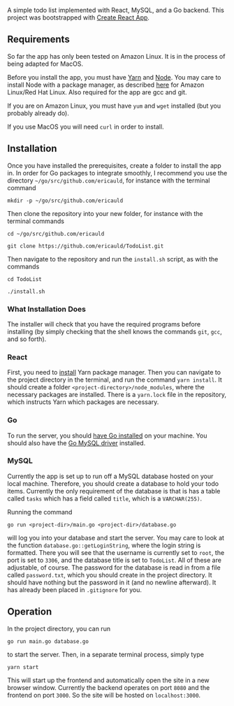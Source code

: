 
A simple todo list implemented with React, MySQL, and a Go backend. This project was bootstrapped with [Create React App](https://github.com/facebook/create-react-app).

## Requirements
So far the app has only been tested on Amazon Linux. It is in the process of being adapted for MacOS.

Before you install the app, you must have [Yarn](https://classic.yarnpkg.com/en/docs/install) and [Node](https://nodejs.org/en/download/package-manager). You may care to install Node with a package manager, as described [here](https://classic.yarnpkg.com/en/docs/install/#centos-stable) for Amazon Linux/Red Hat Linux. Also required for the app are gcc and git. 

If you are on Amazon Linux, you must have `yum` and `wget` installed (but you probably already do).

If you use MacOS you will need `curl` in order to install. 

## Installation

Once you have installed the prerequisites, create a folder to install the app in. In order for Go packages to integrate smoothly, I recommend you use the directory `~/go/src/github.com/ericauld`, for instance with the terminal command

`mkdir -p ~/go/src/github.com/ericauld`

Then clone the repository into your new folder, for instance with the terminal commands

`cd ~/go/src/github.com/ericauld`

`git clone https://github.com/ericauld/TodoList.git`

Then navigate to the repository and run the `install.sh` script, as with the commands

`cd TodoList`

`./install.sh`

### What Installation Does

The installer will check that you have the required programs before installing (by simply checking that the shell knows the commands `git`, `gcc`, and so forth).

### React

First, you need to [install](https://classic.yarnpkg.com/en/docs/install/#mac-stable) Yarn package manager. Then you can navigate to the project directory in the terminal, and run the command `yarn install`. It should create a folder `<project-directory>/node_modules`, where the necessary packages are installed. There is a `yarn.lock` file in the repository, which instructs Yarn which packages are necessary.

### Go

To run the server, you should [have Go installed](http://golang.org/doc/install.html) on your machine. You should also have the [Go MySQL driver](https://github.com/go-sql-driver/mysql) installed.  

### MySQL

Currently the app is set up to run off a MySQL database hosted on your local machine. Therefore, you should create a database to hold your todo items. Currently the only requirement of the database is that is has a table called `tasks` which has a field called `title`, which is a `VARCHAR(255)`.

Running the command

    go run <project-dir>/main.go <project-dir>/database.go

will log you into your database and start the server. You may care to look at the function `database.go::getLoginString`, where the login string is formatted. There you will see that the username is currently set to `root`, the port is set to `3306`, and the database title is set to `TodoList`. All of these are adjustable, of course. The password for the database is read in from a file called `password.txt`, which you should create in the project directory. It should have nothing but the password in it (and no newline afterward). It has already been placed in `.gitignore` for you.

## Operation

In the project directory, you can run 

    go run main.go database.go

to start the server. Then, in a separate terminal process, simply type 

    yarn start

This will start up the frontend and automatically open the site in a new browser window. Currently the backend operates on port `8080` and the frontend on port `3000`. So the site will be hosted on `localhost:3000`.
